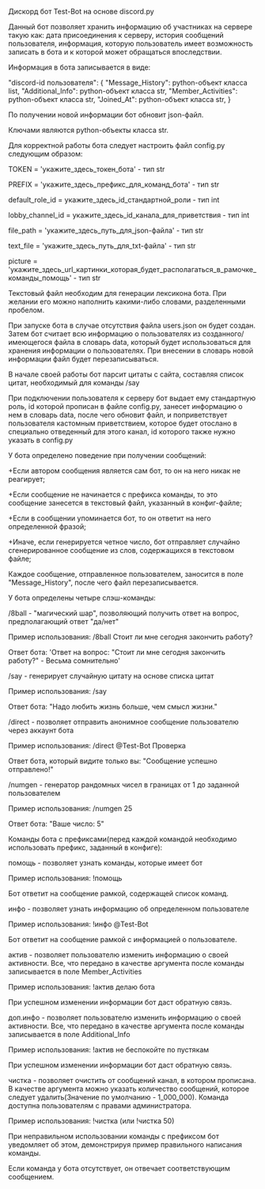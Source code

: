 Дискорд бот Test-Bot на основе discord.py

Данный бот позволяет хранить информацию об участниках на сервере такую как: дата присоединения к серверу, история сообщений пользователя, информация, которую пользователь имеет возможность записать в бота и к которой может обращаться впоследствии.

Информация в бота записывается в виде:

"discord-id пользователя": {
    "Message_History": python-объект класса list,
    "Additional_Info": python-объект класса str,
    "Member_Activities": python-объект класса str,
    "Joined_At": python-объект класса str,
}

По получении новой информации бот обновит json-файл.

Ключами являются python-объекты класса str.

Для корректной работы бота следует настроить файл config.py следующим образом:

TOKEN = 'укажите_здесь_токен_бота' - тип str

PREFIX = 'укажите_здесь_префикс_для_команд_бота' - тип str

default_role_id = укажите_здесь_id_стандартной_роли - тип int 

lobby_channel_id = укажите_здесь_id_канала_для_приветствия - тип int

file_path = 'укажите_здесь_путь_для_json-файла' - тип str

text_file = 'укажите_здесь_путь_для_txt-файла' - тип str

picture = 'укажите_здесь_url_картинки_которая_будет_располагаться_в_рамочке_команды_помощь' - тип str

Текстовый файл необходим для генерации лексикона бота. При желании его можно наполнить какими-либо словами, разделенными пробелом.

При запуске бота в случае отсутствия файла users.json он будет создан. Затем бот считает всю информацию о пользователях из созданного/имеющегося файла в словарь data, который будет использоваться для хранения информации о пользователях. При внесении в словарь новой информации файл будет перезаписываться.

В начале своей работы бот парсит цитаты с сайта, составляя список цитат, необходимый для команды /say

При подключении пользователя к серверу бот выдает ему стандартную роль, id которой прописан в файле config.py, занесет информацию о нем в словарь data, после чего обновит файл, и поприветствует пользователя кастомным приветствием, которое будет отослано в специально отведенный для этого канал, id которого также нужно указать в config.py

У бота определено поведение при получении сообщений:

+Если автором сообщения является сам бот, то он на него никак не реагирует;

+Если сообщение не начинается с префикса команды, то это сообщение занесется в текстовый файл, указанный в конфиг-файле;

+Если в сообщении упоминается бот, то он ответит на него определенной фразой;

+Иначе, если генерируется четное число, бот отправляет случайно сгенерированное сообщение из слов, содержащихся в текстовом файле;

Каждое сообщение, отправленное пользователем, заносится в поле "Message_History", после чего файл перезаписывается.

У бота определены четыре слэш-команды:

/8ball - "магический шар", позволяющий получить ответ на вопрос, предполагающий ответ "да/нет"

Пример использования: /8ball Стоит ли мне сегодня закончить работу?

Ответ бота: 'Ответ на вопрос: "Стоит ли мне сегодня закончить работу?" - Весьма сомнительно'

/say - генерирует случайную цитату на основе списка цитат

Пример использования: /say

Ответ бота: "Надо любить жизнь больше, чем смысл жизни."

/direct - позволяет отправить анонимное сообщение пользователю через аккаунт бота

Пример использования: /direct @Test-Bot Проверка

Ответ бота, который видите только вы: "Сообщение успешно отправлено!"

/numgen - генератор рандомных чисел в границах от 1 до заданной пользователем

Пример использования: /numgen 25

Ответ бота: "Ваше число: 5"

Команды бота с префиксами(перед каждой командой необходимо использовать префикс, заданный в конфиге):

помощь - позволяет узнать команды, которые имеет бот

Пример использования: !помощь

Бот ответит на сообщение рамкой, содержащей список команд.

инфо - позволяет узнать информацию об определенном пользователе

Пример использования: !инфо @Test-Bot

Бот ответит на сообщение рамкой с информацией о пользователе.

актив - позволяет пользователю изменить информацию о своей активности. Все, что передано в качестве аргумента после команды записывается в поле Member_Activities

Пример использования: !актив делаю бота

При успешном изменении информации бот даст обратную связь.

доп.инфо - позволяет пользователю изменить информацию о своей активности. Все, что передано в качестве аргумента после команды записывается в поле Additional_Info

Пример использования: !актив не беспокойте по пустякам

При успешном изменении информации бот даст обратную связь.

чистка - позволяет очистить от сообщений канал, в котором прописана. В качестве аргумента можно указать количество сообщений, которое следует удалить(Значение по умолчанию - 1_000_000). Команда доступна пользователям с правами администратора.

Пример использования: !чистка (или !чистка 50)

При неправильном использовании команды с префиксом бот уведомляет об этом, демонстрируя пример правильного написания команды.

Если команда у бота отсутствует, он отвечает соответствующим сообщением.
